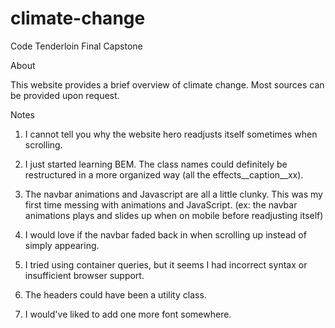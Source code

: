 # climate-change
Code Tenderloin Final Capstone

About

This website provides a brief overview of climate change. Most sources can be
provided upon request.


Notes

1. I cannot tell you why the website hero readjusts itself sometimes when scrolling.

2. I just started learning BEM. The class names could
   definitely be restructured in a more organized way (all the
   effects__caption__xx).

3. The navbar animations and Javascript are all a little clunky. This was my
   first time messing with animations and JavaScript. (ex: the navbar animations
   plays and slides up when on mobile before readjusting itself)

4. I would love if the navbar faded back in when scrolling up instead of simply
   appearing.

5. I tried using container queries, but it seems I had incorrect syntax or
   insufficient browser support.

6. The headers could have been a utility class.

7. I would've liked to add one more font somewhere.
